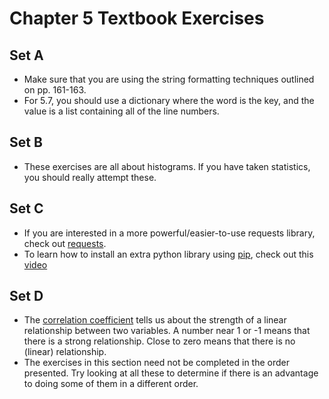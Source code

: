 # Chapter 5 Textbook Exercises

## Set A

* Make sure that you are using the string formatting techniques outlined on pp. 161-163.
* For 5.7, you should use a dictionary where the word is the key, and the value is a list containing all of the line numbers.

## Set B

* These exercises are all about histograms.  If you have taken statistics, you should really attempt these.

## Set C

* If you are interested in a more powerful/easier-to-use requests library, check out [requests](http://docs.python-requests.org/en/latest/).
* To learn how to install an extra python library using [pip](https://pip.pypa.io/), check out this [video](https://youtu.be/p56dkvLTpos)

## Set D

* The [correlation coefficient](https://en.wikipedia.org/wiki/Pearson_product-moment_correlation_coefficient) tells us about the strength of a linear relationship between two variables.  A number near 1 or -1 means that there is a strong relationship.  Close to zero means that there is no (linear) relationship.
* The exercises in this section need not be completed in the order presented.  Try looking at all these to determine if there is an advantage to doing some of them in a different order.
